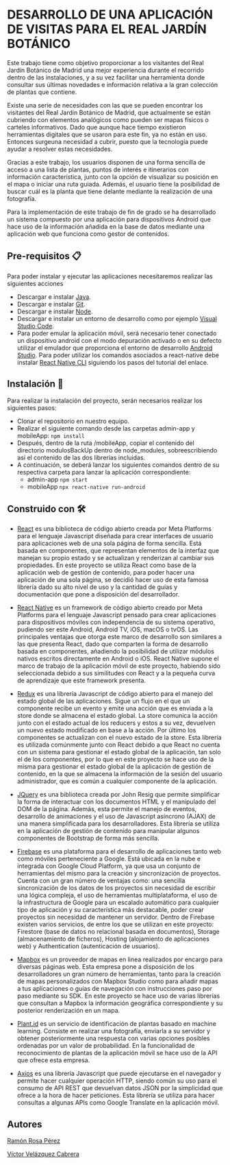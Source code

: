 # DESARROLLO DE UNA APLICACIÓN DE VISITAS PARA EL REAL JARDÍN BOTÁNICO

Este trabajo tiene como objetivo proporcionar a los visitantes del Real Jardín Botánico de Madrid una mejor experiencia durante el recorrido dentro de las instalaciones, y a su vez facilitar una herramienta donde consultar sus últimas novedades e información relativa a la gran colección de plantas que contiene.

Existe una serie de necesidades con las que se pueden encontrar los visitantes del Real Jardín Botánico de Madrid, que actualmente se están cubriendo con elementos analógicos como pueden ser mapas físicos o carteles informativos. Dado que aunque hace tiempo existieron herramientas digitales que se usaron para este fin, ya no están en uso. Entonces surgeuna necesidad a cubrir, puesto que la tecnología puede ayudar a resolver estas necesidades.

Gracias a este trabajo, los usuarios disponen de una forma sencilla de acceso a una lista de plantas, puntos de interés e itinerarios con información característica, junto con la opción de visualizar su posición en el mapa o iniciar una ruta guiada. Además, el usuario tiene la posibilidad de buscar cuál es la planta que tiene delante mediante la realización de una fotografía.

Para la implementación de este trabajo de fin de grado se ha desarrollado un sistema compuesto por una aplicación para dispositivos Android que hace uso de la información añadida en la base de datos mediante una aplicación web que funciona como gestor de contenidos.


## Pre-requisitos 📋

Para poder instalar y ejecutar las aplicaciones necesitaremos realizar las siguientes acciones

* Descargar e instalar [Java](https://www.oracle.com/es/java/technologies/javase/jdk11-archive-downloads.html). 
* Descargar e instalar [Git](https://git-scm.com/). 
* Descargar e instalar [Node](https://nodejs.org/es/download/).
* Descargar e instalar un entorno de desarrollo como por ejemplo [Visual Studio Code](https://code.visualstudio.com/download).
* Para poder emular la aplicación móvil, será necesario tener conectado un dispositivo android con el modo depuración activado o en su defecto utilizar el emulador que proporciona el entorno de desarrollo [Android Studio](https://nodejs.org/es/download/). Para poder utilizar los comandos asociados a react-native debe instalar [React Native CLI](https://reactnative.dev/docs/environment-setup) siguiendo los pasos del tutorial del enlace.


## Instalación 🔧

Para realizar la instalación del proyecto, serán necesarios realizar los siguientes pasos:

* Clonar el repositorio en nuestro equipo.
* Realizar el siguiente comando desde las carpetas admin-app y mobileApp: ``` npm install ```
* Después, dentro de la ruta /mobileApp, copiar el contenido del directorio modulosBackUp dentro de node_modules, sobreescribiendo así el contenido de las dos librerías incluidas.
* A continuación, se deberá lanzar los siguientes comandos dentro de su respectiva carpeta para lanzar la aplicación correspondiente:
  *  admin-app ``` npm start ```
  *  mobileApp ``` npx react-native run-android ```


## Construido con 🛠️

* [React](https://es.reactjs.org/) es una biblioteca de código abierto creada por Meta Platforms para el lenguaje Javascript diseñada para crear interfaces de usuario para aplicaciones web de una sola página de forma sencilla. Está basada en componentes, que representan elementos de la interfaz que manejan su propio estado y se actualizan y renderizan al cambiar sus propiedades.
En este proyecto se utiliza React como base de la aplicación web de gestión de contenido, para poder hacer una aplicación de una sola página, se decidió hacer uso de esta famosa librería dado su alto nivel de uso y la cantidad de guías y documentación que pone a disposición del desarrollador.

* [React Native](https://reactnative.dev/) es un framework de código abierto creado por Meta Platforms para el lenguaje Javascript pensado para crear aplicaciones para dispositivos móviles con independencia de su sistema operativo, pudiendo ser este Android, Android TV, iOS, macOS o tvOS. Las principales ventajas que otorga este marco de desarrollo son similares a las que presenta React, dado que comparten la forma de desarrollo basada en componentes, añadiendo la posibilidad de utilizar módulos nativos escritos directamente en Android o iOS. React Native supone el marco de trabajo de la aplicación móvil de este proyecto, habiendo sido seleccionada debido a sus similitudes con React y a la pequeña curva de aprendizaje que este framework presenta.

* [Redux](https://es.redux.js.org/) es una librería Javascript de código abierto para el manejo del estado global de las aplicaciones. Sigue un flujo en el que un componente recibe un evento y emite una acción que es enviada a la store donde se almacena el estado global. La store comunica la acción junto con el estado actual de los reducers y estos a su vez, devuelven un nuevo estado modificado en base a la acción. Por último los componentes se actualizan con el nuevo estado de la store. Esta librería es utilizada comúnmente junto con React debido a que React no cuenta con un sistema para gestionar el estado global de la aplicación, tan solo el de los componentes, por lo que en este proyecto se hace uso de la misma para gestionar el estado global de la aplicación de gestión de contenido, en la que se almacena la información de la sesión del usuario administrador, que es común a cualquier componente de la aplicación.


* [JQuery](https://es.wikipedia.org/wiki/HTML5) es una biblioteca creada por John Resig que permite simplificar la forma de interactuar con los documentos HTML y el manipulado del DOM de la página. Además, esta permite el manejo de eventos, desarrollo de animaciones y el uso de Javascript asíncrono (AJAX) de una manera simplificada para los desarrolladores. Esta librería se utiliza en la aplicación de gestión de contenido para manipular algunos componentes de Bootstrap de forma más sencilla.

* [Firebase](https://firebase.google.com/) es una plataforma para el desarrollo de aplicaciones tanto web como móviles perteneciente a Google. Está ubicada en la nube e integrada con Google Cloud Platform, ya que usa un conjunto de herramientas del mismo para la creación y sincronización de proyectos. Cuenta con un gran número de ventajas como: una sencilla sincronización de los datos de los proyectos sin necesidad de escribir una lógica compleja, el uso de herramientas multiplataforma, el uso de la infrastructura de Google para un escalado automático para cualquier tipo de aplicación y su característica más destacable, poder crear proyectos sin necesidad de mantener un servidor. Dentro de Firebase existen varios servicios, de entre los que se utilizan en este proyecto: Firestore (base de datos no relacional basada en documentos), Storage (almacenamiento de ficheros), Hosting (alojamiento de aplicaciones web) y Authentication (autenticación de usuarios).

* [Mapbox](https://www.mapbox.com/) es un proveedor de mapas en linea realizados por encargo para diversas páginas web. Esta empresa pone a disposición de los desarrolladores un gran número de herramientas, tanto para la creación de mapas personalizados con Mapbox Studio como para añadir mapas a tus aplicaciones o guías de navegación con instrucciones paso por paso mediante su SDK. En este proyecto se hace uso de varias librerías que consultan a Mapbox la información geográfica correspondiente y su posterior renderización en un mapa.

* [Plant.id](https://plant.id/) es un servicio de identificación de plantas basado en machine learning. Consiste en realizar una fotografía, enviarla a su servidor y obtener posteriormente una respuesta con varias opciones posibles ordenadas por un valor de probabilidad. En la funcionalidad de reconocimiento de plantas de la aplicación móvil se hace uso de la API que ofrece esta empresa.

* [Axios](https://axios-http.com/docs/intro) es una librería Javascript que puede ejecutarse en el navegador y permite hacer cualquier operación HTTP, siendo común su uso para el consumo de API REST que devuelvan datos JSON por la simplicidad que ofrece a la hora de hacer peticiones. Esta librería se utiliza para hacer consultas a algunas APIs como Google Translate en la aplicación móvil.

## Autores
[Ramón Rosa Pérez](https://github.com/Ramxnchv)

[Víctor Velázquez Cabrera](https://github.com/vicvelaz)
